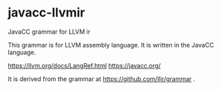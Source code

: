 # javacc-llvmir
JavaCC grammar for LLVM ir 

This grammar is for LLVM assembly language.
It is written in the JavaCC language.

https://llvm.org/docs/LangRef.html
https://javacc.org/

It is derived from the grammar at https://github.com/llir/grammar .



